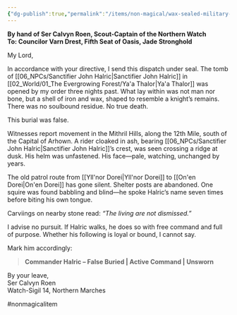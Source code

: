 ```yaml
---
{"dg-publish":true,"permalink":"/items/non-magical/wax-sealed-military-correspondence/"}
---
```


**By hand of Ser Calvyn Roen, Scout-Captain of the Northern Watch**  
**To: Councilor Varn Drest, Fifth Seat of Oasis, Jade Stronghold**

My Lord,

In accordance with your directive, I send this dispatch under seal. The tomb of [[06_NPCs/Sanctifier John Halric\|Sanctifier John Halric]] in [[02_World/01_The Evergrowing Forest/Ya'a Thalor\|Ya'a Thalor]] was opened by my order three nights past. What lay within was not man nor bone, but a shell of iron and wax, shaped to resemble a knight’s remains. There was no soulbound residue. No true death.

This burial was false.

Witnesses report movement in the Mithril Hills, along the 12th Mile, south of the Capital of Arhown. A rider cloaked in ash, bearing [[06_NPCs/Sanctifier John Halric\|Sanctifier John Halric]]’s crest, was seen crossing a ridge at dusk. His helm was unfastened. His face—pale, watching, unchanged by years.

The old patrol route from [[Yll'nor Dorei\|Yll'nor Dorei]] to [[On'en Dorei\|On'en Dorei]] has gone silent. Shelter posts are abandoned. One squire was found babbling and blind—he spoke Halric’s name seven times before biting his own tongue.

Carviings on nearby stone read: _“The living are not dismissed.”_

I advise no pursuit. If Halric walks, he does so with free command and full of purpose. Whether his following is loyal or bound, I cannot say.

Mark him accordingly:

> **Commander Halric – False Buried | Active Command | Unsworn**

By your leave,  
Ser Calvyn Roen  
Watch-Sigil 14, Northern Marches

#nonmagicalitem